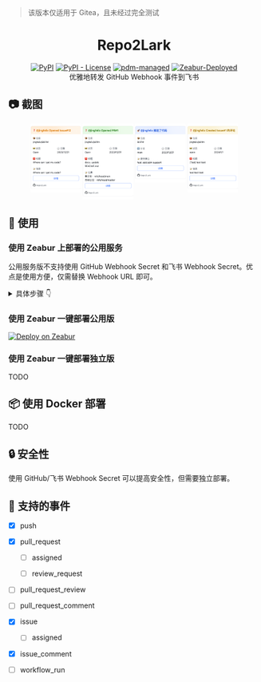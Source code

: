 > 该版本仅适用于 Gitea，且未经过完全测试

<div align="center">
    <h1>Repo2Lark</h1>
    <a href="https://pypi.org/project/Repo2Lark/"><img src="https://img.shields.io/pypi/v/Repo2Lark" alt="PyPI"></a>
    <!-- <a href="https://pypi.org/project/Repo2Lark/"><img src="https://img.shields.io/pypi/pyversions/Repo2Lark" alt="PyPI - Python Version"></a> -->
    <a href="https://github.com/jingfelix/Repo2Lark/blob/main/LICENSE"><img src="https://img.shields.io/pypi/l/Repo2Lark" alt="PyPI - License"></a>
    <a href="https://pdm-project.org"><img src="https://img.shields.io/badge/pdm-managed-blueviolet" alt="pdm-managed"></a>
    <a href="https://zeabur.com?referralCode=jingfelix"><img src="https://img.shields.io/badge/zeabur-deployed-6300FF" alt="Zeabur-Deployed"></a>
    <div>
    优雅地转发 GitHub Webhook 事件到飞书
    </div>
</div>

## 📷 截图

<div align="center">
    <div>
        <img src="assets/issue_card.png" alt="issue example" width="20%" style="vertical-align: top;"/>
        <img src="assets/pr_card.png" alt="pr example" width="20%" style="vertical-align: top;"/>
        <img src="assets/push_card.png" alt="push example" width="20%" style="vertical-align: top;"/>
        <img src="assets/issue_comment_card.png" alt="comment example" width="20%" style="vertical-align: top;"/>
    </div>
</div>

## 🔨 使用

### 使用 Zeabur 上部署的公用服务

公用服务版不支持使用 GitHub Webhook Secret 和飞书 Webhook Secret。优点是使用方便，仅需替换 Webhook URL 即可。

<details>

<summary>具体步骤 👇</summary>

1. 在飞书群组中添加一个 Webhook 机器人。

![添加 Webhook 机器人](https://sf3-cn.feishucdn.com/obj/open-platform-opendoc/a9f4e16ea91fd15a272b0ba926e4c2fd_k0hrjUtKqR.png?height=1106&lazyload=true&maxWidth=600&width=1652)

2. 获取飞书 Webhook URL（注：公用服务版不支持签名校验）

![获取 Webhook](https://sf3-cn.feishucdn.com/obj/open-platform-opendoc/39d1233fc3276c71f6fce9707abf05c9_YdZveIV7gm.png?height=1134&lazyload=true&maxWidth=600&width=1654)

3. GitHub Repo Settings 中填写 Webhook URL，选择需要的事件。填写 `https://webhook.zeabur.app/open-apis/bot/v2/hook/{你的飞书 Webhook Token}`（或直接将 `open.feushu.cn` 替换为 `webhook.zeabur.app`） token 位于飞书 Webhook URL 结尾，形如b8b957dc-****...

![填写 Webhook URL](assets/githubwebhook_common.png)

4. 现在，当有指定事件发生时，飞书群组中就会收到消息了。

<img src="assets/example_issue_mobile.png" alt="issue example" width="30%" />

</details>

### 使用 Zeabur 一键部署公用版

<a href="https://zeabur.com/templates/8RI7HT?referralCode=jingfelix"><img src="https://zeabur.com/button.svg" alt="Deploy on Zeabur"/></a>

### 使用 Zeabur 一键部署独立版

TODO

## 📦 使用 Docker 部署

TODO

## 🔒 安全性

使用 GitHub/飞书 Webhook Secret 可以提高安全性，但需要独立部署。

## 📅 支持的事件

- [x] push

- [x] pull_request

    - [ ] assigned

    - [ ] review_request

- [ ] pull_request_review

- [ ] pull_request_comment

- [x] issue

    - [ ] assigned

- [x] issue_comment

- [ ] workflow_run
